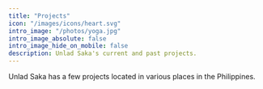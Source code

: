 ```yaml
---
title: "Projects"
icon: "/images/icons/heart.svg"
intro_image: "/photos/yoga.jpg"
intro_image_absolute: false
intro_image_hide_on_mobile: false
description: Unlad Saka's current and past projects. 
---
```


<!-- # Our Rescues -->

Unlad Saka has a few projects located in various places in the Philippines. 
